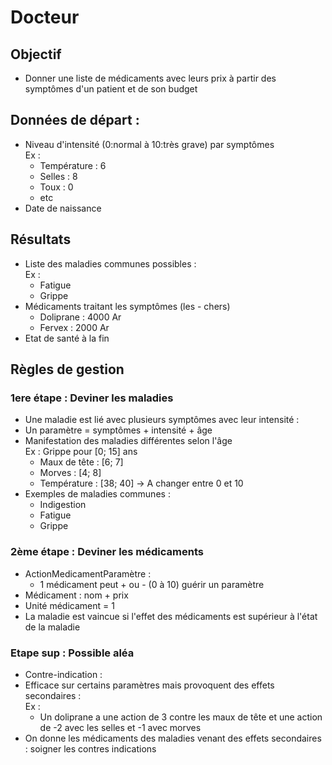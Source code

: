 # Docteur

## Objectif
-  Donner une liste de médicaments avec leurs prix à partir des symptômes d'un patient et de son budget

## Données de départ : 
- Niveau d'intensité (0:normal à 10:très grave) par symptômes
<br>Ex : 
  - Température : 6
  - Selles : 8
  - Toux : 0
  - etc
- Date de naissance

## Résultats
- Liste des maladies communes possibles :
  <br>Ex :
  - Fatigue
  - Grippe
- Médicaments traitant les symptômes (les - chers)
  - Doliprane : 4000 Ar
  - Fervex : 2000 Ar
- Etat de santé à la fin

## Règles de gestion
### 1ere étape : Deviner les maladies
- Une maladie est lié avec plusieurs symptômes avec leur intensité : 
- Un paramètre = symptômes + intensité + âge
- Manifestation des maladies différentes selon l'âge
<br>Ex : Grippe pour [0; 15] ans
    - Maux de tête : [6; 7]
    - Morves : [4; 8] 
    - Température : [38; 40] -> A changer entre 0 et 10
- Exemples de maladies communes : 
  - Indigestion
  - Fatigue
  - Grippe

### 2ème étape : Deviner les médicaments
- ActionMedicamentParamètre :
  - 1 médicament peut + ou - (0 à 10) guérir un paramètre
- Médicament : nom + prix
- Unité médicament = 1 
- La maladie est vaincue si l'effet des médicaments est supérieur à l'état de la maladie

### Etape sup : Possible aléa
- Contre-indication :
- Efficace sur certains paramètres mais provoquent des effets secondaires : 
  <br> Ex : 
  - Un doliprane a une action de 3 contre les maux de tête et une action de -2 avec les selles et -1 avec morves
- On donne les médicaments des maladies venant des effets secondaires : soigner les contres indications









